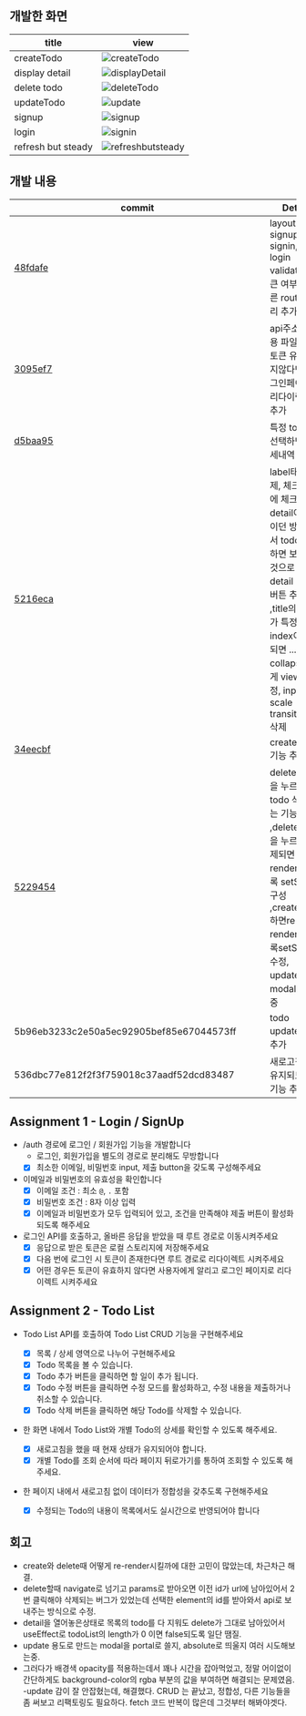 ## 개발한 화면
| title  | view |
|--------|--------|
| createTodo |![createTodo](https://user-images.githubusercontent.com/79638133/235801274-99a3b5dd-3fa0-447c-8be2-40580cf080c8.gif)|
| display detail |![displayDetail](https://user-images.githubusercontent.com/79638133/235801404-3d267ef3-14a3-44ba-919c-a44f83bb0931.gif)|
| delete todo | ![deleteTodo](https://user-images.githubusercontent.com/79638133/235801416-5be7d239-2ad7-4b2b-9d4e-383aadfa6c59.gif) |
| updateTodo | ![update](https://user-images.githubusercontent.com/79638133/235801454-009bf3a8-0ffa-44e0-b35f-ac961baea5ac.gif)|
| signup |![signup](https://user-images.githubusercontent.com/79638133/235801476-c34f2835-2d4e-4020-b2fd-468e5dff9d77.gif)| 
| login |![signin](https://user-images.githubusercontent.com/79638133/235801500-ae75f154-ce95-48d9-a3ad-12b56dea4266.gif)| 
| refresh but steady| ![refreshbutsteady](https://user-images.githubusercontent.com/79638133/235801820-3e084ad6-059c-40c2-b472-1e8add8a1662.gif)| 


## 개발 내용
| commit  | Detail |
|--------|--------|
|[48fdafe](https://github.com/201steve/todo/pull/8/commits/48fdafe4f05839682faa40867c3ac4c35bcaea37)| layout signup, signin, add login validate,토큰 여부에 따른 route 처리 추가|
|[3095ef7](https://github.com/201steve/todo/pull/8/commits/3095ef7e8461c26be34b27ab35e3b9dd54844b49)|api주소 관리용 파일 추가, 토큰 유효하지않다면 로그인페이지로 리다이렉트 추가|
| [d5baa95](https://github.com/201steve/todo/pull/8/commits/d5baa9549fc9af43d99677a2cb6e3a196a70c0b6) | 특정 todo를 선택하면, 상세내역 출력 |
| [5216eca](https://github.com/201steve/todo/pull/8/commits/5216eca39996e3ff7ef41165ad8d1599cf379a26) | label태그 삭제, 체크박스에 체크 되야 detail이 보이던 방식에서 todo 클릭 하면 보이는것으로 수정, detail 닫기 버튼 추가 ,title의길이가 특정 index이상 되면 ... 으로 collapse되게 view 수정, input scale transition 삭제 |
| [34eecbf](https://github.com/201steve/todo/pull/8/commits/34eecbf49b4ba5d9c6cbb08681dcf4fde868a9ce) | create todo 기능 추가| 
| [5229454](https://github.com/201steve/todo/pull/8/commits/52294540ecbd2d5b1ee2bb2cafa2e1e6e6e0f0f0) | delete 버튼을 누르면 todo 삭제 되는 기능 추가 ,delete 버튼을 누르고 삭제되면 re-render되도록 setState 구성 ,createTodo 하면re-render 되도록setState수정, update 용도 modal 구현중 | 
|5b96eb3233c2e50a5ec92905bef85e67044573ff&nbsp;&nbsp;&nbsp;&nbsp;&nbsp;&nbsp;&nbsp;&nbsp;&nbsp;&nbsp;| todo update 기능 추가 | 
|536dbc77e812f2f3f759018c37aadf52dcd83487 | 새로고침해도 유지되도록 기능 추가 |

## Assignment 1 - Login / SignUp

- /auth 경로에 로그인 / 회원가입 기능을 개발합니다
  - 로그인, 회원가입을 별도의 경로로 분리해도 무방합니다
  - [x] 최소한 이메일, 비밀번호 input, 제출 button을 갖도록 구성해주세요
- 이메일과 비밀번호의 유효성을 확인합니다
  - [x] 이메일 조건 : 최소 `@`, `.` 포함
  - [x] 비밀번호 조건 : 8자 이상 입력
  - [x] 이메일과 비밀번호가 모두 입력되어 있고, 조건을 만족해야 제출 버튼이 활성화 되도록 해주세요
- 로그인 API를 호출하고, 올바른 응답을 받았을 때 루트 경로로 이동시켜주세요
  - [x] 응답으로 받은 토큰은 로컬 스토리지에 저장해주세요
  - [x] 다음 번에 로그인 시 토큰이 존재한다면 루트 경로로 리다이렉트 시켜주세요
  - [x] 어떤 경우든 토큰이 유효하지 않다면 사용자에게 알리고 로그인 페이지로 리다이렉트 시켜주세요

## Assignment 2 - Todo List

- Todo List API를 호출하여 Todo List CRUD 기능을 구현해주세요
  - [x] 목록 / 상세 영역으로 나누어 구현해주세요
  - [x] Todo 목록을 볼 수 있습니다.
  - [x] Todo 추가 버튼을 클릭하면 할 일이 추가 됩니다.
  - [x] Todo 수정 버튼을 클릭하면 수정 모드를 활성화하고, 수정 내용을 제출하거나 취소할 수 있습니다.
  - [x] Todo 삭제 버튼을 클릭하면 해당 Todo를 삭제할 수 있습니다.
- 한 화면 내에서 Todo List와 개별 Todo의 상세를 확인할 수 있도록 해주세요.
  - [x] 새로고침을 했을 때 현재 상태가 유지되어야 합니다.
  - [x] 개별 Todo를 조회 순서에 따라 페이지 뒤로가기를 통하여 조회할 수 있도록 해주세요.
- 한 페이지 내에서 새로고침 없이 데이터가 정합성을 갖추도록 구현해주세요

  - [x] 수정되는 Todo의 내용이 목록에서도 실시간으로 반영되어야 합니다
## 회고

- create와 delete때 어떻게 re-render시킬까에 대한 고민이 많았는데, 차근차근 해결.
- delete할때 navigate로 넘기고 params로 받아오면 이전 id가 url에 남아있어서 2번 클릭해야 삭제되는 버그가 있었는데 선택한 element의 id를 받아와서 api로 보내주는 방식으로 수정.
- detail을 열어놓은상태로 목록의 todo를 다 지워도 delete가 그대로 남아있어서 useEffect로 todoList의 length가 0 이면 false되도록 일단 땜질.
- update 용도로 만드는 modal을 portal로 쓸지, absolute로 띄울지 여러 시도해보는중.
- 그러다가 배경색 opacity를 적용하는데서 꽤나 시간을 잡아먹었고, 정말 어이없이 간단하게도 background-color의 rgba 부분의 값을 부여하면 해결되는 문제였음.
-update 감이 잘 안잡혔는데, 해결했다. CRUD 는 끝났고, 정합성, 다른 기능들을 좀 써보고 리팩토링도 필요하다. fetch 코드 반복이 많은데 그것부터 해봐야겟다.

